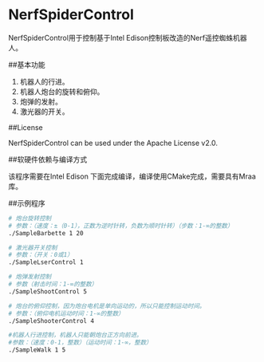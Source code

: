 # NerfSpiderControl

NerfSpiderControl用于控制基于Intel Edison控制板改造的Nerf遥控蜘蛛机器人。

##基本功能

1. 机器人的行进。
2. 机器人炮台的旋转和俯仰。
3. 炮弹的发射。
4. 激光器的开关。

##License

NerfSpiderControl can be used under the Apache License v2.0.

##软硬件依赖与编译方式

该程序需要在Intel Edison 下面完成编译，编译使用CMake完成，需要具有Mraa库。

##示例程序
```bash
# 炮台旋转控制
# 参数：（速度：±（0-1），正数为逆时针转，负数为顺时针转）（步数：1-∞的整数）
./SampleBarbette 1 20

# 激光器开关控制
# 参数：（开关：0或1）
./SampleLserControl 1

# 炮弹发射控制
# 参数（射击时间：1-∞的整数）
./SampleShootControl 5

# 炮台的俯仰控制，因为炮台电机是单向运动的，所以只能控制运动时间。
# 参数：（俯仰电机运动时间：1-∞的整数）
./SampleShooterControl 4

#机器人行进控制，机器人只能朝炮台正方向前进。
#参数：（速度：0-1，整数）（运动时间：1-∞，整数）
./SampleWalk 1 5
```

